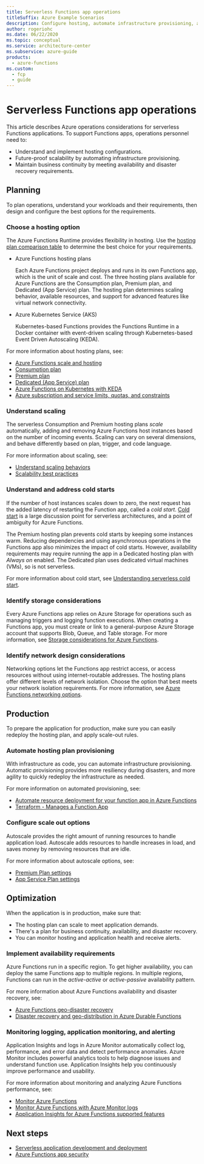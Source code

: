 ```yaml
---
title: Serverless Functions app operations
titleSuffix: Azure Example Scenarios
description: Configure hosting, automate infrastructure provisioning, and maintain high availability for serverless Functions apps.
author: rogeriohc
ms.date: 06/22/2020
ms.topic: conceptual
ms.service: architecture-center
ms.subservice: azure-guide
products:
  - azure-functions
ms.custom:
  - fcp
  - guide
---
```

# Serverless Functions app operations

This article describes Azure operations considerations for serverless Functions applications. To support Functions apps, operations personnel need to:

- Understand and implement hosting configurations.
- Future-proof scalability by automating infrastructure provisioning.
- Maintain business continuity by meeting availability and disaster recovery requirements.

## Planning

To plan operations, understand your workloads and their requirements, then design and configure the best options for the requirements.

### Choose a hosting option
The Azure Functions Runtime provides flexibility in hosting. Use the [hosting plan comparison table](/azure/azure-functions/functions-scale#hosting-plans-comparison) to determine the best choice for your requirements.

- Azure Functions hosting plans

  Each Azure Functions project deploys and runs in its own Functions app, which is the unit of scale and cost. The three hosting plans available for Azure Functions are the Consumption plan, Premium plan, and Dedicated (App Service) plan. The hosting plan determines scaling behavior, available resources, and support for advanced features like virtual network connectivity.

- Azure Kubernetes Service (AKS)

  Kubernetes-based Functions provides the Functions Runtime in a Docker container with event-driven scaling through Kubernetes-based Event Driven Autoscaling (KEDA).

For more information about hosting plans, see:
- [Azure Functions scale and hosting](/azure/azure-functions/functions-scale)
- [Consumption plan](/azure/azure-functions/functions-scale#consumption-plan)
- [Premium plan](/azure/azure-functions/functions-premium-plan)
- [Dedicated (App Service) plan](/azure/azure-functions/functions-scale#app-service-plan)
- [Azure Functions on Kubernetes with KEDA](/azure/azure-functions/functions-kubernetes-keda)
- [Azure subscription and service limits, quotas, and constraints](/azure/azure-resource-manager/management/azure-subscription-service-limits)

### Understand scaling

The serverless Consumption and Premium hosting plans *scale* automatically, adding and removing Azure Functions host instances based on the number of incoming events. Scaling can vary on several dimensions, and behave differently based on plan, trigger, and code language.

For more information about scaling, see:
- [Understand scaling behaviors](/azure/azure-functions/functions-scale#understanding-scaling-behaviors)
- [Scalability best practices](/azure/azure-functions/functions-best-practices#scalability-best-practices)

### Understand and address cold starts

If the number of host instances scales down to zero, the next request has the added latency of restarting the Function app, called a *cold start*. [Cold start](/azure/azure-functions/functions-scale#cold-start) is a large discussion point for serverless architectures, and a point of ambiguity for Azure Functions.

The Premium hosting plan prevents cold starts by keeping some instances warm. Reducing dependencies and using asynchronous operations in the Functions app also minimizes the impact of cold starts. However, availability requirements may require running the app in a Dedicated hosting plan with *Always on* enabled. The Dedicated plan uses dedicated virtual machines (VMs), so is not serverless.

For more information about cold start, see [Understanding serverless cold start](https://azure.microsoft.com/blog/understanding-serverless-cold-start/).

### Identify storage considerations

Every Azure Functions app relies on Azure Storage for operations such as managing triggers and logging function executions. When creating a Functions app, you must create or link to a general-purpose Azure Storage account that supports Blob, Queue, and Table storage. For more information, see [Storage considerations for Azure Functions](/azure/azure-functions/storage-considerations).

### Identify network design considerations

Networking options let the Functions app restrict access, or access resources without using internet-routable addresses. The hosting plans offer different levels of network isolation. Choose the option that best meets your network isolation requirements. For more information, see [Azure Functions networking options](/azure/azure-functions/functions-networking-options).

## Production

To prepare the application for production, make sure you can easily redeploy the hosting plan, and apply scale-out rules.

### Automate hosting plan provisioning
With infrastructure as code, you can automate infrastructure provisioning. Automatic provisioning provides more resiliency during disasters, and more agility to quickly redeploy the infrastructure as needed.

For more information on automated provisioning, see:
- [Automate resource deployment for your function app in Azure Functions](/azure/azure-functions/functions-infrastructure-as-code)
- [Terraform - Manages a Function App](https://www.terraform.io/docs/providers/azurerm/r/function_app.html)

### Configure scale out options
Autoscale provides the right amount of running resources to handle application load. Autoscale adds resources to handle increases in load, and saves money by removing resources that are idle.

For more information about autoscale options, see:
- [Premium Plan settings](/azure/azure-functions/functions-premium-plan#plan-and-sku-settings)
- [App Service Plan settings](/azure/azure-monitor/platform/autoscale-get-started)

## Optimization

When the application is in production, make sure that:

- The hosting plan can scale to meet application demands.
- There's a plan for business continuity, availability, and disaster recovery.
- You can monitor hosting and application health and receive alerts.

### Implement availability requirements

Azure Functions run in a specific region. To get higher availability, you can deploy the same Functions app to multiple regions. In multiple regions, Functions can run in the *active-active* or *active-passive* availability pattern.

For more information about Azure Functions availability and disaster recovery, see:
- [Azure Functions geo-disaster recovery](/azure/azure-functions/functions-geo-disaster-recovery)
- [Disaster recovery and geo-distribution in Azure Durable Functions](/azure/azure-functions/durable/durable-functions-disaster-recovery-geo-distribution)

### Monitoring logging, application monitoring, and alerting
Application Insights and logs in Azure Monitor automatically collect log, performance, and error data and detect performance anomalies. Azure Monitor includes powerful analytics tools to help diagnose issues and understand function use. Application Insights help you continuously improve performance and usability.

For more information about monitoring and analyzing Azure Functions performance, see:
- [Monitor Azure Functions](/azure/azure-functions/functions-monitoring)
- [Monitor Azure Functions with Azure Monitor logs](/azure/azure-functions/functions-monitor-log-analytics)
- [Application Insights for Azure Functions supported features](/azure/azure-monitor/app/azure-functions-supported-features)

## Next steps

- [Serverless application development and deployment](application-development.md)
- [Azure Functions app security](functions-app-security.md)
